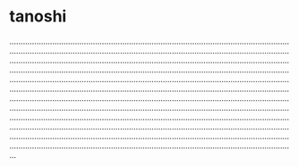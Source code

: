 # tanoshi

...................................................................................................................................................................................................................................................................................................................................................................................................................................................................................................................................................................................................................................................................................................................................................................................................................................................................................................................................................................................................................................................................................................................................................................................................................................................................................................................................................................................................................................................................................................................................................